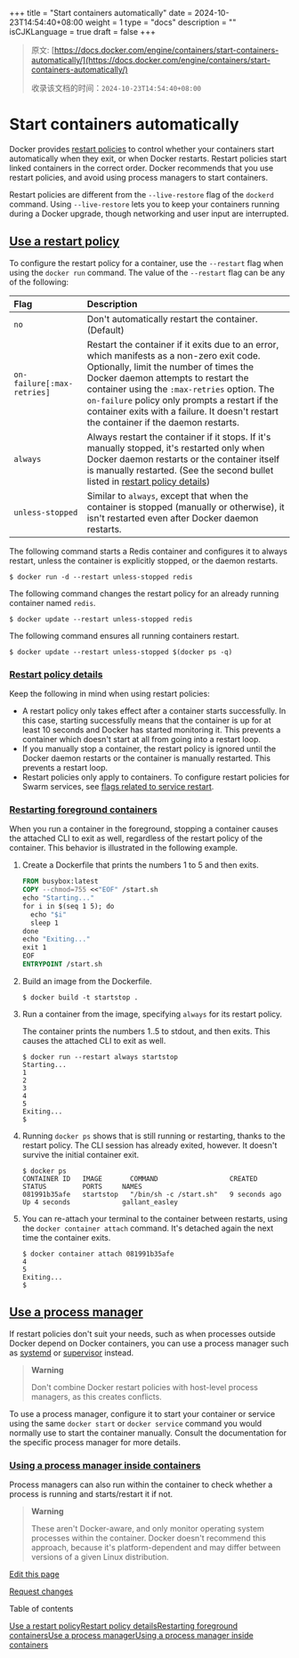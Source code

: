 +++
title = "Start containers automatically"
date = 2024-10-23T14:54:40+08:00
weight = 1
type = "docs"
description = ""
isCJKLanguage = true
draft = false
+++

> 原文: [https://docs.docker.com/engine/containers/start-containers-automatically/](https://docs.docker.com/engine/containers/start-containers-automatically/)
>
> 收录该文档的时间：`2024-10-23T14:54:40+08:00`

# Start containers automatically

Docker provides [restart policies](https://docs.docker.com/engine/containers/run/#restart-policies---restart) to control whether your containers start automatically when they exit, or when Docker restarts. Restart policies start linked containers in the correct order. Docker recommends that you use restart policies, and avoid using process managers to start containers.

Restart policies are different from the `--live-restore` flag of the `dockerd` command. Using `--live-restore` lets you to keep your containers running during a Docker upgrade, though networking and user input are interrupted.

## [Use a restart policy](https://docs.docker.com/engine/containers/start-containers-automatically/#use-a-restart-policy)

To configure the restart policy for a container, use the `--restart` flag when using the `docker run` command. The value of the `--restart` flag can be any of the following:

| Flag                       | Description                                                  |
| :------------------------- | :----------------------------------------------------------- |
| `no`                       | Don't automatically restart the container. (Default)         |
| `on-failure[:max-retries]` | Restart the container if it exits due to an error, which manifests as a non-zero exit code. Optionally, limit the number of times the Docker daemon attempts to restart the container using the `:max-retries` option. The `on-failure` policy only prompts a restart if the container exits with a failure. It doesn't restart the container if the daemon restarts. |
| `always`                   | Always restart the container if it stops. If it's manually stopped, it's restarted only when Docker daemon restarts or the container itself is manually restarted. (See the second bullet listed in [restart policy details](https://docs.docker.com/engine/containers/start-containers-automatically/#restart-policy-details)) |
| `unless-stopped`           | Similar to `always`, except that when the container is stopped (manually or otherwise), it isn't restarted even after Docker daemon restarts. |

The following command starts a Redis container and configures it to always restart, unless the container is explicitly stopped, or the daemon restarts.



```console
$ docker run -d --restart unless-stopped redis
```

The following command changes the restart policy for an already running container named `redis`.



```console
$ docker update --restart unless-stopped redis
```

The following command ensures all running containers restart.



```console
$ docker update --restart unless-stopped $(docker ps -q)
```

### [Restart policy details](https://docs.docker.com/engine/containers/start-containers-automatically/#restart-policy-details)

Keep the following in mind when using restart policies:

- A restart policy only takes effect after a container starts successfully. In this case, starting successfully means that the container is up for at least 10 seconds and Docker has started monitoring it. This prevents a container which doesn't start at all from going into a restart loop.
- If you manually stop a container, the restart policy is ignored until the Docker daemon restarts or the container is manually restarted. This prevents a restart loop.
- Restart policies only apply to containers. To configure restart policies for Swarm services, see [flags related to service restart](https://docs.docker.com/reference/cli/docker/service/create/).

### [Restarting foreground containers](https://docs.docker.com/engine/containers/start-containers-automatically/#restarting-foreground-containers)

When you run a container in the foreground, stopping a container causes the attached CLI to exit as well, regardless of the restart policy of the container. This behavior is illustrated in the following example.

1. Create a Dockerfile that prints the numbers 1 to 5 and then exits.

   

   ```dockerfile
   FROM busybox:latest
   COPY --chmod=755 <<"EOF" /start.sh
   echo "Starting..."
   for i in $(seq 1 5); do
     echo "$i"
     sleep 1
   done
   echo "Exiting..."
   exit 1
   EOF
   ENTRYPOINT /start.sh
   ```

2. Build an image from the Dockerfile.

   

   ```console
   $ docker build -t startstop .
   ```

3. Run a container from the image, specifying `always` for its restart policy.

   The container prints the numbers 1..5 to stdout, and then exits. This causes the attached CLI to exit as well.

   

   ```console
   $ docker run --restart always startstop
   Starting...
   1
   2
   3
   4
   5
   Exiting...
   $
   ```

4. Running `docker ps` shows that is still running or restarting, thanks to the restart policy. The CLI session has already exited, however. It doesn't survive the initial container exit.

   

   ```console
   $ docker ps
   CONTAINER ID   IMAGE       COMMAND                  CREATED         STATUS         PORTS     NAMES
   081991b35afe   startstop   "/bin/sh -c /start.sh"   9 seconds ago   Up 4 seconds             gallant_easley
   ```

5. You can re-attach your terminal to the container between restarts, using the `docker container attach` command. It's detached again the next time the container exits.

   

   ```console
   $ docker container attach 081991b35afe
   4
   5
   Exiting...
   $
   ```

## [Use a process manager](https://docs.docker.com/engine/containers/start-containers-automatically/#use-a-process-manager)

If restart policies don't suit your needs, such as when processes outside Docker depend on Docker containers, you can use a process manager such as [systemd](https://systemd.io/) or [supervisor](http://supervisord.org/) instead.

> **Warning**
>
> 
>
> Don't combine Docker restart policies with host-level process managers, as this creates conflicts.

To use a process manager, configure it to start your container or service using the same `docker start` or `docker service` command you would normally use to start the container manually. Consult the documentation for the specific process manager for more details.

### [Using a process manager inside containers](https://docs.docker.com/engine/containers/start-containers-automatically/#using-a-process-manager-inside-containers)

Process managers can also run within the container to check whether a process is running and starts/restart it if not.

> **Warning**
>
> 
>
> These aren't Docker-aware, and only monitor operating system processes within the container. Docker doesn't recommend this approach, because it's platform-dependent and may differ between versions of a given Linux distribution.

[Edit this page](https://github.com/docker/docs/edit/main/content/manuals/engine/containers/start-containers-automatically.md)

[Request changes](https://github.com/docker/docs/issues/new?template=doc_issue.yml&location=https%3a%2f%2fdocs.docker.com%2fengine%2fcontainers%2fstart-containers-automatically%2f&labels=status%2Ftriage)

Table of contents

[Use a restart policy](https://docs.docker.com/engine/containers/start-containers-automatically/#use-a-restart-policy)[Restart policy details](https://docs.docker.com/engine/containers/start-containers-automatically/#restart-policy-details)[Restarting foreground containers](https://docs.docker.com/engine/containers/start-containers-automatically/#restarting-foreground-containers)[Use a process manager](https://docs.docker.com/engine/containers/start-containers-automatically/#use-a-process-manager)[Using a process manager inside containers](https://docs.docker.com/engine/containers/start-containers-automatically/#using-a-process-manager-inside-containers)
